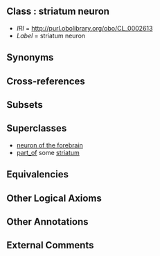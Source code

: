 
## Class : striatum neuron

 * *IRI* = http://purl.obolibrary.org/obo/CL_0002613
 * *Label* = striatum neuron

## Synonyms


## Cross-references


## Subsets


## Superclasses

 * [neuron of the forebrain](../../CL/01/CL_0012001.md)
 * [part_of](../../BFO/50/BFO_0000050.md) some [striatum](../../UBERON/35/UBERON_0002435.md)

## Equivalencies


## Other Logical Axioms


## Other Annotations


## External Comments

